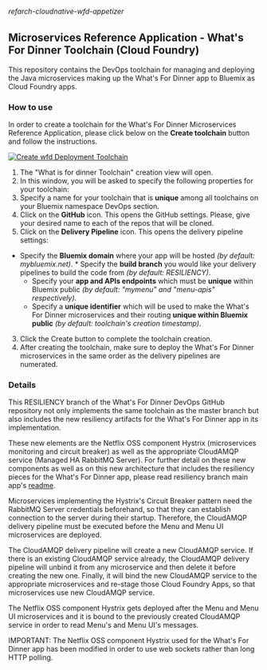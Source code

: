 ###### refarch-cloudnative-wfd-appetizer

## Microservices Reference Application - What's For Dinner Toolchain (Cloud Foundry)

This repository contains the DevOps toolchain for managing and deploying the Java microservices making up the What's For Dinner app to Bluemix as Cloud Foundry apps.

### How to use

In order to create a toolchain for the What's For Dinner Microservices Reference Application, please click below on the __Create toolchain__ button and follow the instructions.

[![Create wfd Deployment Toolchain](https://new-console.ng.bluemix.net/devops/graphics/create_toolchain_button.png)](https://new-console.ng.bluemix.net/devops/setup/deploy/?repository=https%3A//github.com/jesusmah/refarch-cloudnative-wfd-devops-cf.git&branch=RESILIENCY)

1. The "What is for dinner Toolchain" creation view will open.
2. In this window, you will be asked to specify the following properties for your toolchain:
 1. Specify a name for your toolchain that is __unique__ among all toolchains on your Bluemix namespace DevOps section.
 2. Click on the __GitHub__ icon. This opens the GitHub settings. Please, give your desired name to each of the repos that will be cloned.
 3. Click on the __Delivery Pipeline__ icon. This opens the delivery pipeline settings:
   * Specify the __Bluemix domain__ where your app will be hosted *(by default: mybluemix.net)*.
    * Specify the __build branch__ you would like your delivery pipelines to build the code from *(by default: RESILIENCY)*.
     * Specify your __app and APIs endpoints__ which must be __unique__ within Bluemix public *(by default: "mymenu" and "menu-apis" respectively)*.
      * Specify a __unique identifier__ which will be used to make the What's For Dinner microservices and their routing __unique within Bluemix public__ *(by default: toolchain's creation timestamp)*.
3. Click the Create button to complete the toolchain creation.
4. After creating the toolchain, make sure to deploy the What's For Dinner microservices in the same order as the delivery pipelines are numerated.

### Details

This RESILIENCY branch of the What's For Dinner DevOps GitHub repository not only implements the same toolchain as the master branch but also includes the new resiliency artifacts for the What's For Dinner app in its implementation.

These new elements are the Netflix OSS component Hystrix (microservices monitoring and circuit breaker) as well as the appropriate CloudAMQP service (Managed HA RabbitMQ Server). For further detail on these new components as well as on this new architecture that includes the resiliency pieces for the What's For Dinner app, please read resiliency branch main app's [readme](https://github.com/ibm-cloud-architecture/refarch-cloudnative-netflix/tree/RESILIENCY).

Microservices implementing the Hystrix's Circuit Breaker pattern need the RabbitMQ Server credentials beforehand, so that they can establish connection to the server during their startup. Therefore, the CloudAMQP delivery pipeline must be executed before the Menu and Menu UI microservices are deployed.

The CloudAMQP delivery pipeline will create a new CloudAMQP service. If there is an existing CloudAMQP service already, the CloudAMQP delivery pipeline will unbind it from any microservice and then delete it before creating the new one. Finally, it will bind the new CloudAMQP service to the appropriate microservices and re-stage those Cloud Foundry Apps, so that microservices use new CloudAMQP service.

The Netflix OSS component Hystrix gets deployed after the Menu and Menu UI microservices and it is bound to the previously created CloudAMQP service in order to read Menu's and Menu UI's messages.

IMPORTANT: The Netflix OSS component Hystrix used for the What's For Dinner app has been modified in order to use web sockets rather than long HTTP polling.

